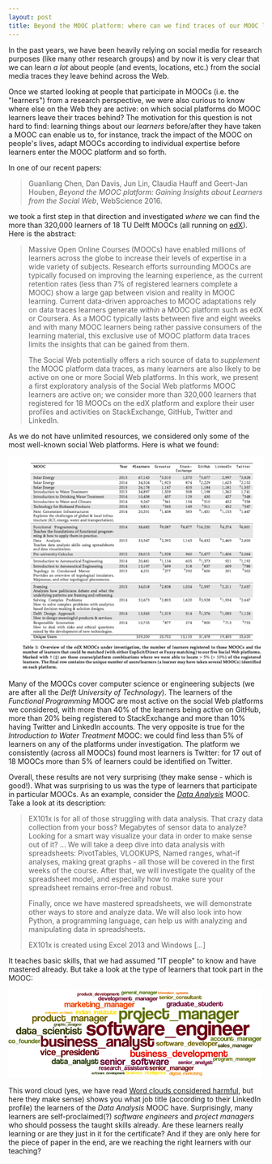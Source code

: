 ```yaml
---
layout: post
title: Beyond the MOOC platform: where can we find traces of our MOOC learners?
---
```

In the past years, we have been heavily relying on social media for research purposes (like many other research groups)
and by now it is very clear that we can learn *a lot* about people (and events, locations, etc.) from the social media 
traces they leave behind across the Web.

Once we started looking at people that participate in MOOCs (i.e. the "learners") from a research perspective, we were
also curious to know where else on the Web they are active: on which social platforms do MOOC learners leave their
traces behind? The motivation for this question is not hard to find: learning things about our *learners* before/after they
have taken a MOOC can enable us to, for instance, track the impact of the MOOC on people's lives, adapt MOOCs according
to individual expertise before learners enter the MOOC platform and so forth.

In one of our recent papers: 

>Guanliang Chen, Dan Davis, Jun Lin, Claudia Hauff and Geert-Jan Houben, 
>*Beyond the MOOC platform: Gaining Insights about Learners from the Social Web*, WebScience 2016.

we took a first step in that direction and investigated *where* we can find the more than
320,000 learners of 18 TU Delft MOOCs (all running on [edX](https://www.edx.org/school/delftx)). Here is the abstract:

> Massive Open Online Courses (MOOCs) have enabled millions of learners across the globe to 
> increase their levels of expertise in a wide variety of subjects. Research efforts surrounding 
> MOOCs are typically focused on improving the learning experience, as the current retention rates 
> (less than 7% of registered learners complete a MOOC) show a large gap between vision and reality 
> in MOOC learning.
> Current data-driven approaches to MOOC adaptations rely on data traces learners generate
> *within* a MOOC platform such as edX or Coursera. As a MOOC typically lasts between five and eight weeks 
> and with many MOOC learners being rather passive consumers of the learning material, this exclusive 
> use of MOOC platform data traces limits the insights that can be gained from them. 
>
> The Social Web potentially offers a rich source of data to *supplement* the MOOC platform data 
> traces, as many learners are also likely to be active on one or more Social Web platforms. 
> In this work, we present a first exploratory analysis of the Social Web platforms MOOC learners are 
> active on; we consider more than 320,000 learners that registered for 18 MOOCs on the edX platform and 
> explore their user profiles and activities on StackExchange, GitHub, Twitter and LinkedIn.

As we do not have unlimited resources, we considered only some of the most well-known social Web platforms.
Here is what we found:

<img src="../img/webscience2016.png" width="900px">

Many of the MOOCs cover computer science or engineering subjects 
(we are after all the *Delft University of Technology*). The learners of the *Functional Programming* MOOC are 
most active on the social Web platforms we considered, with more than 40% of the learners being active on GitHub,
more than 20% being registered to StackExchange and more than 10% having Twitter and LinkedIn accounts.
The very opposite is true for the *Introduction to Water Treatment* MOOC: we could find less than 5% of learners on any of
the platforms under investigation. The platform we consistently (across all MOOCs) found most learners is 
Twitter: for 17 out of 18 MOOCs more than 5% of learners could be identified on Twitter.

Overall, these results are not very surprising (they make sense - which is good!). 
What was surprising to us was the type of learners that participate in particular MOOCs. As an example, consider
the [*Data Analysis*](https://www.edx.org/course/data-analysis-take-it-max-delftx-ex101x-0) MOOC. Take a look at
its description:

> EX101x is for all of those struggling with data analysis. That crazy data collection from your boss? 
> Megabytes of sensor data to analyze? Looking for a smart way visualize your data in order to make sense out of it? 
> ...
> We will take a deep dive into data analysis with spreadsheets: PivotTables, VLOOKUPS, Named ranges, what-if analyses, 
> making great graphs - all those will be covered in the first weeks of the course. After that, we will investigate 
> the quality of the spreadsheet model, and especially how to make sure your spreadsheet remains error-free and robust.
>
> Finally, once we have mastered spreadsheets, we will demonstrate other ways to store and analyze data. We will also 
> look into how Python, a programming language, can help us with analyzing and manipulating data in spreadsheets.
>
> EX101x is created using Excel 2013 and Windows [...]

It teaches basic skills, that we had assumed "IT people" to know and have mastered already. But take a look at the type
of learners that took part in the MOOC:

<img src="../img/job_title_ex101x.png" width="500px">

This word cloud (yes, we have read [Word clouds considered harmful](http://www.niemanlab.org/2011/10/word-clouds-considered-harmful/), but here they make sense)
shows you what job title (according to their LinkedIn profile) the learners of the *Data Analysis* MOOC have. Surprisingly,
many learners are self-proclaimed(?) *software engineers* and *project managers* who should possess the taught skills
already. Are these learners really learning or are they just in it for the certificate? And if they are only here for the
piece of paper in the end, are we reaching the right learners with our teaching?
